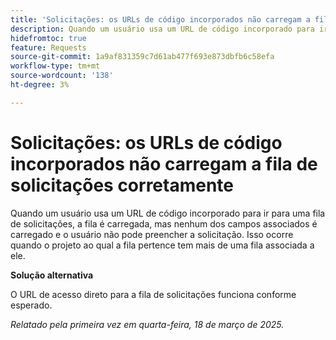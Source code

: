 ```yaml
---
title: 'Solicitações: os URLs de código incorporados não carregam a fila de solicitações corretamente'
description: Quando um usuário usa um URL de código incorporado para ir para uma fila de solicitações, a fila é carregada, mas nenhum dos campos associados é carregado e o usuário não pode preencher a solicitação. Isso ocorre quando o projeto ao qual a fila pertence tem mais de uma fila associada a ele
hidefromtoc: true
feature: Requests
source-git-commit: 1a9af831359c7d61ab477f693e873dbfb6c58efa
workflow-type: tm+mt
source-wordcount: '138'
ht-degree: 3%

---
```



# Solicitações: os URLs de código incorporados não carregam a fila de solicitações corretamente

Quando um usuário usa um URL de código incorporado para ir para uma fila de solicitações, a fila é carregada, mas nenhum dos campos associados é carregado e o usuário não pode preencher a solicitação. Isso ocorre quando o projeto ao qual a fila pertence tem mais de uma fila associada a ele.

**Solução alternativa**

O URL de acesso direto para a fila de solicitações funciona conforme esperado.

_Relatado pela primeira vez em quarta-feira, 18 de março de 2025._
